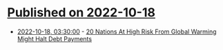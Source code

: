 # [Published on 2022-10-18](index.md)

* [2022-10-18, 03:30:00](https://news.slashdot.org/story/22/10/17/2214204/20-nations-at-high-risk-from-global-warming-might-halt-debt-payments?utm_source=rss1.0mainlinkanon&utm_medium=feed) - [20 Nations At High Risk From Global Warming Might Halt Debt Payments](https://news.slashdot.org/story/22/10/17/2214204/20-nations-at-high-risk-from-global-warming-might-halt-debt-payments?utm_source=rss1.0mainlinkanon&utm_medium=feed)
